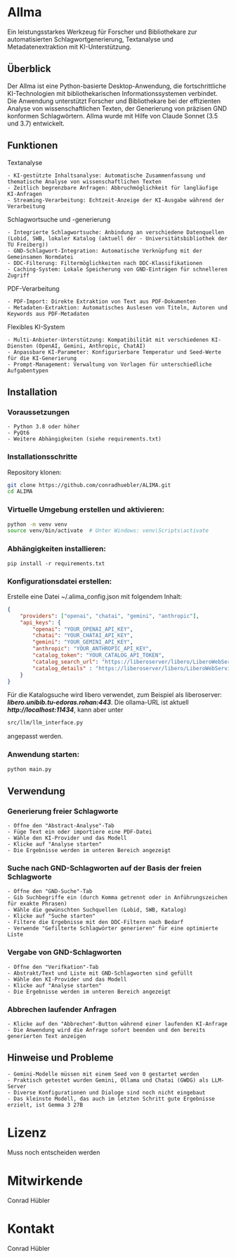 # AlIma

Ein leistungsstarkes Werkzeug für Forscher und Bibliothekare zur automatisierten Schlagwortgenerierung, Textanalyse und Metadatenextraktion mit KI-Unterstützung.

## Überblick

Der AlIma ist eine Python-basierte Desktop-Anwendung, die fortschrittliche KI-Technologien mit bibliothekarischen Informationssystemen verbindet. Die Anwendung unterstützt Forscher und Bibliothekare bei der effizienten Analyse von wissenschaftlichen Texten, der Generierung von präzisen GND konformen Schlagwörtern.
AlIma wurde mit Hilfe von Claude Sonnet (3.5 und 3.7) entwickelt.

## Funktionen
Textanalyse

    - KI-gestützte Inhaltsanalyse: Automatische Zusammenfassung und thematische Analyse von wissenschaftlichen Texten
    - Zeitlich begrenzbare Anfragen: Abbruchmöglichkeit für langläufige KI-Anfragen
    - Streaming-Verarbeitung: Echtzeit-Anzeige der KI-Ausgabe während der Verarbeitung

Schlagwortsuche und -generierung

    - Integrierte Schlagwortsuche: Anbindung an verschiedene Datenquellen (Lobid, SWB, lokaler Katalog (aktuell der - Universitätsbibliothek der TU Freiberg))
    - GND-Schlagwort-Integration: Automatische Verknüpfung mit der Gemeinsamen Normdatei
    - DDC-Filterung: Filtermöglichkeiten nach DDC-Klassifikationen
    - Caching-System: Lokale Speicherung von GND-Einträgen für schnelleren Zugriff

PDF-Verarbeitung

    - PDF-Import: Direkte Extraktion von Text aus PDF-Dokumenten
    - Metadaten-Extraktion: Automatisches Auslesen von Titeln, Autoren und Keywords aus PDF-Metadaten

Flexibles KI-System

    - Multi-Anbieter-Unterstützung: Kompatibilität mit verschiedenen KI-Diensten (OpenAI, Gemini, Anthropic, ChatAI)
    - Anpassbare KI-Parameter: Konfigurierbare Temperatur und Seed-Werte für die KI-Generierung
    - Prompt-Management: Verwaltung von Vorlagen für unterschiedliche Aufgabentypen

## Installation
### Voraussetzungen

    - Python 3.8 oder höher
    - PyQt6
    - Weitere Abhängigkeiten (siehe requirements.txt)

### Installationsschritte

Repository klonen:
```bash
git clone https://github.com/conradhuebler/ALIMA.git
cd ALIMA
```
### Virtuelle Umgebung erstellen und aktivieren:
```bash
python -m venv venv
source venv/bin/activate  # Unter Windows: venv\Scripts\activate
```
### Abhängigkeiten installieren:
```
pip install -r requirements.txt
```
### Konfigurationsdatei erstellen:

Erstelle eine Datei ~/.alima_config.json mit folgendem Inhalt:
```json
{
    "providers": ["openai", "chatai", "gemini", "anthropic"],
    "api_keys": {
        "openai": "YOUR_OPENAI_API_KEY",
        "chatai": "YOUR_CHATAI_API_KEY",
        "gemini": "YOUR_GEMINI_API_KEY",
        "anthropic": "YOUR_ANTHROPIC_API_KEY",
        "catalog_token": "YOUR_CATALOG_API_TOKEN",
        "catalog_search_url": "https://liberoserver/libero/LiberoWebServices.CatalogueSearcher.cls",
        "catalog_details" : "https://liberoserver/libero/LiberoWebServices.LibraryAPI.cls"
    }
}
```
Für die Katalogsuche wird libero verwendet, zum Beispiel als liberoserver: ***libero.unibib.tu-edoras.rohan:443***. Die ollama-URL ist aktuell ***http://localhost:11434***, kann aber unter 
```bash
src/llm/llm_interface.py
```
angepasst werden.
### Anwendung starten:
```bash
python main.py
```

## Verwendung
### Generierung freier Schlagworte

    - Öffne den "Abstract-Analyse"-Tab
    - Füge Text ein oder importiere eine PDF-Datei
    - Wähle den KI-Provider und das Modell
    - Klicke auf "Analyse starten"
    - Die Ergebnisse werden im unteren Bereich angezeigt

### Suche nach GND-Schlagworten auf der Basis der freien Schlagworte

    - Öffne den "GND-Suche"-Tab
    - Gib Suchbegriffe ein (durch Komma getrennt oder in Anführungszeichen für exakte Phrasen)
    - Wähle die gewünschten Suchquellen (Lobid, SWB, Katalog)
    - Klicke auf "Suche starten"
    - Filtere die Ergebnisse mit den DDC-Filtern nach Bedarf
    - Verwende "Gefilterte Schlagwörter generieren" für eine optimierte Liste

### Vergabe von GND-Schlagworten

    - Öffne den "Verifkation"-Tab
    - Abstrakt/Text und Liste mit GND-Schlagworten sind gefüllt
    - Wähle den KI-Provider und das Modell
    - Klicke auf "Analyse starten"
    - Die Ergebnisse werden im unteren Bereich angezeigt

### Abbrechen laufender Anfragen

    - Klicke auf den "Abbrechen"-Button während einer laufenden KI-Anfrage
    - Die Anwendung wird die Anfrage sofort beenden und den bereits generierten Text anzeigen

## Hinweise und Probleme

    - Gemini-Modelle müssen mit einem Seed von 0 gestartet werden
    - Praktisch getestet wurden Gemini, Ollama und Chatai (GWDG) als LLM-Server
    - Diverse Konfigurationen und Dialoge sind noch nicht eingebaut
    - Das kleinste Modell, das auch im letzten Schritt gute Ergebnisse erzielt, ist Gemma 3 27B

# Lizenz
Muss noch entscheiden werden

# Mitwirkende
Conrad Hübler

# Kontakt
Conrad Hübler